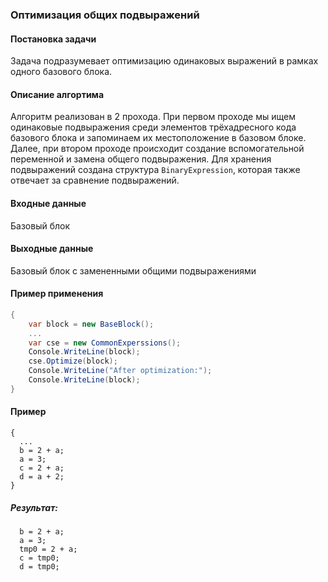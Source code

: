 ### Оптимизация общих подвыражений

#### Постановка задачи

Задача подразумевает оптимизацию одинаковых выражений в рамках одного базового блока.

#### Описание алгортима

Алгоритм реализован в 2 прохода. При первом проходе мы ищем одинаковые подвыражения среди элементов трёхадресного кода базового блока и запоминаем их местоположение в базовом блоке. Далее, при втором проходе происходит создание вспомогательной переменной и замена общего подвыражения.
Для хранения подвыражений создана структура `BinaryExpression`, которая также отвечает за сравнение подвыражений.

#### Входные данные

Базовый блок

#### Выходные данные

Базовый блок с замененными общими подвыражениями

#### Пример применения

```cs
{
	var block = new BaseBlock();
    ...
    var cse = new CommonExperssions();
    Console.WriteLine(block);
    cse.Optimize(block);
    Console.WriteLine("After optimization:");
    Console.WriteLine(block);
}
```


#### Пример

```
{
  ...
  b = 2 + a;
  a = 3;
  c = 2 + a;
  d = a + 2;
}
```

##### Результат:
```
  b = 2 + a;
  a = 3;
  tmp0 = 2 + a;
  c = tmp0;
  d = tmp0;
```